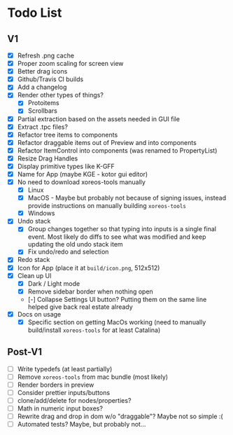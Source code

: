 # Todo List

## V1

- [x] Refresh .png cache
- [x] Proper zoom scaling for screen view
- [x] Better drag icons
- [x] Github/Travis CI builds
- [x] Add a changelog
- [x] Render other types of things?
  - [x] Protoitems
  - [x] Scrollbars
- [x] Partial extraction based on the assets needed in GUI file
- [x] Extract .tpc files?
- [x] Refactor tree items to components
- [x] Refactor draggable items out of Preview and into components
- [x] Refactor ItemControl into components (was renamed to PropertyList)
- [x] Resize Drag Handles
- [x] Display primitive types like K-GFF
- [x] Name for App (maybe KGE - kotor gui editor)
- [x] No need to download xoreos-tools manually
  - [x] Linux
  - [x] MacOS - Maybe but probably not because of signing issues, instead provide instructions on manually building `xoreos-tools`
  - [x] Windows
- [x] Undo stack
  - [x] Group changes together so that typing into inputs is a single final event. Most likely do diffs to see what was modified and keep updating the old undo stack item
  - [x] Fix undo/redo and selection
- [x] Redo stack
- [x] Icon for App (place it at `build/icon.png`, 512x512)
- [x] Clean up UI
  - [x] Dark / Light mode
  - [x] Remove sidebar border when nothing open
  - [-] Collapse Settings UI button? Putting them on the same line helped give back real estate already
- [x] Docs on usage
  - [x] Specific section on getting MacOs working (need to manually build/install `xoreos-tools` for at least Catalina)

## Post-V1

- [ ] Write typedefs (at least partially)
- [ ] Remove `xoreos-tools` from mac bundle (most likely)
- [ ] Render borders in preview
- [ ] Consider prettier inputs/buttons
- [ ] clone/add/delete for nodes/properties?
- [ ] Math in numeric input boxes?
- [ ] Rewrite drag and drop in dom w/o "draggable"? Maybe not so simple :(
- [ ] Automated tests? Maybe, but probably not...
